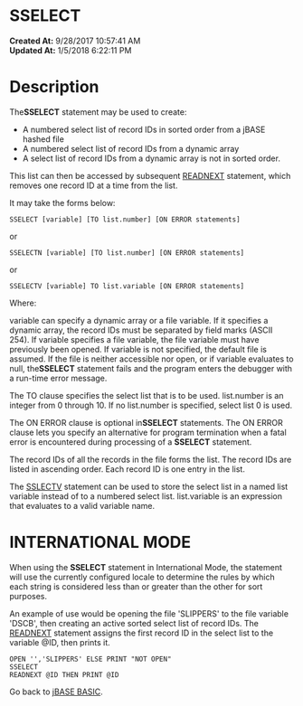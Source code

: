 # SSELECT

**Created At:** 9/28/2017 10:57:41 AM  
**Updated At:** 1/5/2018 6:22:11 PM  


# Description

The**SSELECT** statement may be used to create:

- A numbered select list of record IDs in sorted order from a jBASE hashed file
- A numbered select list of record IDs from a dynamic array
- A select list of record IDs from a dynamic array is not in sorted order.


This list can then be accessed by subsequent [READNEXT](278659-readnext) statement, which removes one record ID at a time from the list.

It may take the forms below:

```
SSELECT [variable] [TO list.number] [ON ERROR statements]
```

or

```
SSELECTN [variable] [TO list.number] [ON ERROR statements]
```

or

```
SSELECTV [variable] TO list.variable [ON ERROR statements]
```

Where:

variable can specify a dynamic array or a file variable. If it specifies a dynamic array, the record IDs must be separated by field marks (ASCII 254). If variable specifies a file variable, the file variable must have previously been opened. If variable is not specified, the default file is assumed. If the file is neither accessible nor open, or if variable evaluates to null, the**SSELECT** statement fails and the program enters the debugger with a run-time error message.

The TO clause specifies the select list that is to be used. list.number is an integer from 0 through 10. If no list.number is specified, select list 0 is used.

The ON ERROR clause is optional in**SSELECT** statements. The ON ERROR clause lets you specify an alternative for program termination when a fatal error is encountered during processing of a **SSELECT** statement.

The record IDs of all the records in the file forms the list. The record IDs are listed in ascending order. Each record ID is one entry in the list.

The [SSLECTV](284388-sselectv) statement can be used to store the select list in a named list variable instead of to a numbered select list. list.variable is an expression that evaluates to a valid variable name.

# **INTERNATIONAL MODE**

When using the **SSELECT** statement in International Mode, the statement will use the currently configured locale to determine the rules by which each string is considered less than or greater than the other for sort purposes.

An example of use would be opening the file 'SLIPPERS' to the file variable 'DSCB', then creating an active sorted select list of record IDs. The [READNEXT](278659-readnext) statement assigns the first record ID in the select list to the variable @ID, then prints it.

```
OPEN '','SLIPPERS' ELSE PRINT "NOT OPEN"
SSELECT
READNEXT @ID THEN PRINT @ID
```



Go back to [jBASE BASIC](263498-jbase-basic).


